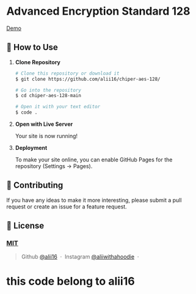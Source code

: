 # Advanced Encryption Standard 128

[Demo](https://alii16.github.io/chiper-aes-128/) 
    
## 🚀 How to Use

1.  **Clone Repository**

    ```bash
    # Clone this repository or download it
    $ git clone https://github.com/alii16/chiper-aes-128/

    # Go into the repository
    $ cd chiper-aes-128-main

    # Open it with your text editor
    $ code .
    ```

2. **Open with Live Server**

    Your site is now running!

3. **Deployment**

    To make your site online, you can enable GitHub Pages for the repository (Settings -> Pages).

## 📝 Contributing

If you have any ideas to make it more interesting, please submit a pull request or create an issue for a feature request.

## 🤝 License

### [MIT](LICENSE)

> Github [@alii16](https://github.com/alii16) &nbsp;&middot;&nbsp;
> Instagram [@aliiwithahoodie](https://instagram.com/aliiwithahoodie) &nbsp;&middot;&nbsp;

# this code belong to alii16
